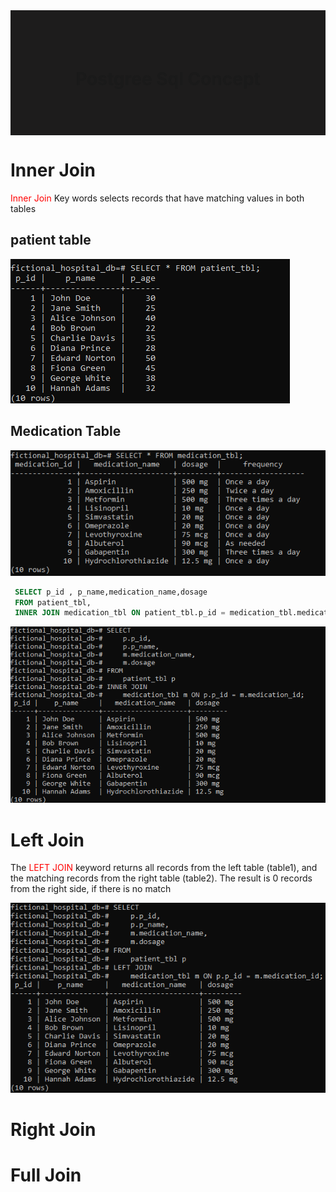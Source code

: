 
<div style="height:200px;background-color:rgb(29, 28, 28);display:flex;justify-content:center;align-items:center;">
<h1>Postgree Sql Concept</h1>
</div>

# Inner Join

<p> <span style="color:red">Inner Join</span> Key words selects records that have matching values in both tables
</p>

## patient table
<img src='./Screen shots//patient table.png'>

## Medication Table

<img src='./Screen shots//medication table.png'>

``` sql
 SELECT p_id , p_name,medication_name,dosage  
 FROM patient_tbl,
 INNER JOIN medication_tbl ON patient_tbl.p_id = medication_tbl.medication_id
```

<img src='./Screen shots/inner join.png'>

# Left Join

<p> The <span style="color:red">LEFT JOIN</span> 
 keyword returns all records from the left table (table1), and the matching records from the right table (table2). The result is 0 records from the right side, if there is no match
</p>

<img src='./Screen shots/left join.png'>


# Right Join

# Full Join
